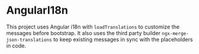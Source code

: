 # AngularI18n

This project uses Angular i18n with `loadTranslations` to customize the messages before bootstrap. It also uses the third party builder `ngx-merge-json-translations` to keep existing messages in sync with the placeholders in code.
